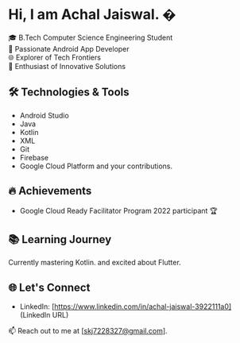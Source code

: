 # Hi, I am Achal Jaiswal. �

🎓 B.Tech Computer Science Engineering Student  
🚀 Passionate Android App Developer  
🌐 Explorer of Tech Frontiers  
🌟 Enthusiast of Innovative Solutions  

## 🛠️ Technologies & Tools

- Android Studio
- Java
- Kotlin
- XML
- Git
- Firebase
- Google Cloud Platform
 and your contributions.

## 🔥 Achievements

- Google Cloud Ready Facilitator Program 2022 participant 🏆

## 📚 Learning Journey

Currently mastering Kotlin. and excited about Flutter.

## 🌐 Let's Connect

- LinkedIn: [https://www.linkedin.com/in/achal-jaiswal-3922111a0] (LinkedIn URL)

📫 Reach out to me at [skj7228327@gmail.com].


<!---
Achaljs/Achaljs is a ✨ special ✨ repository because its `README.md` (this file) appears on your GitHub profile.
You can click the Preview link to take a look at your changes.
--->
